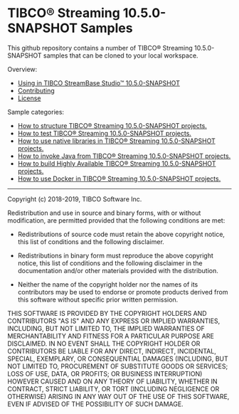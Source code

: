 # TIBCO&reg; Streaming 10.5.0-SNAPSHOT Samples

This github repository contains a number of TIBCO&reg; Streaming 10.5.0-SNAPSHOT samples that can be cloned to your local workspace.

Overview:

* [Using in TIBCO StreamBase Studio&trade; 10.5.0-SNAPSHOT](docs/studio.md)
* [Contributing](docs/contributing.md)
* [License](docs/LICENSE)

Sample categories:

* [How to structure TIBCO&reg; Streaming 10.5.0-SNAPSHOT projects.](structure)
* [How to test TIBCO&reg; Streaming 10.5.0-SNAPSHOT projects.](testing)
* [How to use native libraries in TIBCO&reg; Streaming 10.5.0-SNAPSHOT projects.](nativelibrary)
* [How to invoke Java from TIBCO&reg; Streaming 10.5.0-SNAPSHOT projects.](java)
* [How to build Highly Available TIBCO&reg; Streaming 10.5.0-SNAPSHOT projects.](highavailability)
* [How to use Docker in TIBCO&reg; Streaming 10.5.0-SNAPSHOT projects.](docker)

---
Copyright (c) 2018-2019, TIBCO Software Inc.

Redistribution and use in source and binary forms, with or without
modification, are permitted provided that the following conditions are met:

* Redistributions of source code must retain the above copyright notice, this
  list of conditions and the following disclaimer.

* Redistributions in binary form must reproduce the above copyright notice,
  this list of conditions and the following disclaimer in the documentation
  and/or other materials provided with the distribution.

* Neither the name of the copyright holder nor the names of its
  contributors may be used to endorse or promote products derived from
  this software without specific prior written permission.

THIS SOFTWARE IS PROVIDED BY THE COPYRIGHT HOLDERS AND CONTRIBUTORS "AS IS"
AND ANY EXPRESS OR IMPLIED WARRANTIES, INCLUDING, BUT NOT LIMITED TO, THE
IMPLIED WARRANTIES OF MERCHANTABILITY AND FITNESS FOR A PARTICULAR PURPOSE ARE
DISCLAIMED. IN NO EVENT SHALL THE COPYRIGHT HOLDER OR CONTRIBUTORS BE LIABLE
FOR ANY DIRECT, INDIRECT, INCIDENTAL, SPECIAL, EXEMPLARY, OR CONSEQUENTIAL
DAMAGES (INCLUDING, BUT NOT LIMITED TO, PROCUREMENT OF SUBSTITUTE GOODS OR
SERVICES; LOSS OF USE, DATA, OR PROFITS; OR BUSINESS INTERRUPTION) HOWEVER
CAUSED AND ON ANY THEORY OF LIABILITY, WHETHER IN CONTRACT, STRICT LIABILITY,
OR TORT (INCLUDING NEGLIGENCE OR OTHERWISE) ARISING IN ANY WAY OUT OF THE USE
OF THIS SOFTWARE, EVEN IF ADVISED OF THE POSSIBILITY OF SUCH DAMAGE.
